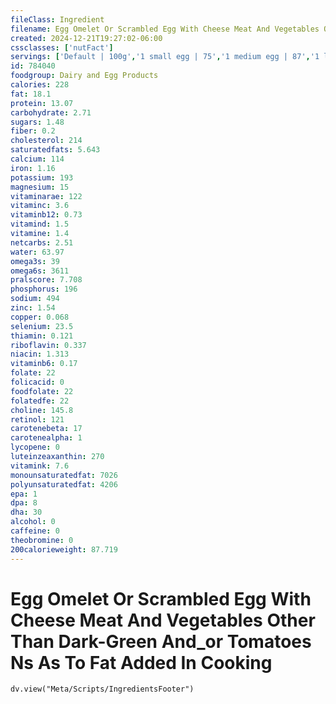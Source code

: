 ```yaml
---
fileClass: Ingredient
filename: Egg Omelet Or Scrambled Egg With Cheese Meat And Vegetables Other Than Dark-Green And_or Tomatoes Ns As To Fat Added In Cooking
created: 2024-12-21T19:27:02-06:00
cssclasses: ['nutFact']
servings: ['Default | 100g','1 small egg | 75','1 medium egg | 87','1 large egg | 99','1 extra large egg | 111','1 jumbo egg | 124','1 egg, ns as to size | 99','1 cup | 201']
id: 784040
foodgroup: Dairy and Egg Products 
calories: 228
fat: 18.1
protein: 13.07
carbohydrate: 2.71
sugars: 1.48
fiber: 0.2
cholesterol: 214
saturatedfats: 5.643
calcium: 114
iron: 1.16
potassium: 193
magnesium: 15
vitaminarae: 122
vitaminc: 3.6
vitaminb12: 0.73
vitamind: 1.5
vitamine: 1.4
netcarbs: 2.51
water: 63.97
omega3s: 39
omega6s: 3611
pralscore: 7.708
phosphorus: 196
sodium: 494
zinc: 1.54
copper: 0.068
selenium: 23.5
thiamin: 0.121
riboflavin: 0.337
niacin: 1.313
vitaminb6: 0.17
folate: 22
folicacid: 0
foodfolate: 22
folatedfe: 22
choline: 145.8
retinol: 121
carotenebeta: 17
carotenealpha: 1
lycopene: 0
luteinzeaxanthin: 270
vitamink: 7.6
monounsaturatedfat: 7026
polyunsaturatedfat: 4206
epa: 1
dpa: 8
dha: 30
alcohol: 0
caffeine: 0
theobromine: 0
200calorieweight: 87.719
---
```


# Egg Omelet Or Scrambled Egg With Cheese Meat And Vegetables Other Than Dark-Green And_or Tomatoes Ns As To Fat Added In Cooking

```dataviewjs
dv.view("Meta/Scripts/IngredientsFooter")
```
